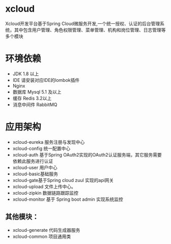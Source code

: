 # xcloud
  Xcloud开发平台基于Spring Cloud微服务开发,一个统一授权、认证的后台管理系统，其中包含用户管理、角色权限管理、菜单管理、机构和岗位管理、日志管理等多个模块
# 环境依赖
- JDK 1.8 以上
- IDE 请安装对应IDE的lombok插件
- Nginx 
- 数据库 Mysql 5.1 及以上
- 缓存 Redis 3.2以上
- 消息中间件 RabbitMQ 
# 应用架构
- xcloud-eureka 服务注册与发现中心
- xcloud-config 统一配置中心
- xcloud-auth 基于Spring OAuth2实现的OAuth2认证服务端，其它服务需要依赖此服务进行认证
- xcloud-user 用户中心
- xcloud-basic基础服务
- xcloud-gate基于Spring cloud zuul 实现的api网关 
- xcloud-upload 文件上传中心。
- xcloud-zipkin  数据链路跟踪监控
- xcloud-monitor 基于 Spring boot admin 实现系统监控
## 其他模块：
- xcloud-generate 代码生成器服务
- xcloud-common 项目通用类


